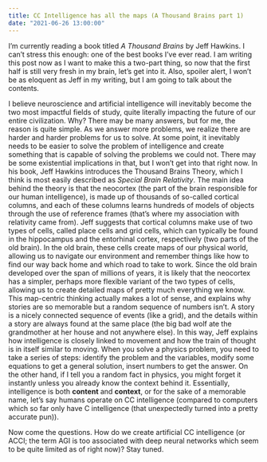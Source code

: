 ```yaml
---
title: CC Intelligence has all the maps (A Thousand Brains part 1)
date: "2021-06-26 13:00:00"
---
```


I’m currently reading a book titled *A Thousand Brains* by Jeff Hawkins. I can’t stress this enough: one of the best books I’ve ever read. I am writing this post now as I want to make this a two-part thing, so now that the first half is still very fresh in my brain, let’s get into it. Also, spoiler alert, I won’t be as eloquent as Jeff in my writing, but I am going to talk about the contents.

I believe neuroscience and artificial intelligence will inevitably become the two most impactful fields of study, quite literally impacting the future of our entire civilization. Why? There may be many answers, but for me, the reason is quite simple. As we answer more problems, we realize there are harder and harder problems for us to solve. At some point, it inevitably needs to be easier to solve the problem of intelligence and create something that is capable of solving the problems we could not. There may be some existential implications in that, but I won’t get into that right now. In his book, Jeff Hawkins introduces the Thousand Brains Theory, which I think is most easily described as *Special Brain Relativity*. The main idea behind the theory is that the neocortex (the part of the brain responsible for our human intelligence), is made up of thousands of so-called cortical columns, and each of these columns learns hundreds of models of objects through the use of reference frames (that’s where my association with relativity came from). Jeff suggests that cortical columns make use of two types of cells, called place cells and grid cells, which can typically be found in the hippocampus and the entorhinal cortex, respectively (two parts of the old brain). In the old brain, these cells create maps of our physical world, allowing us to navigate our environment and remember things like how to find our way back home and which road to take to work. Since the old brain developed over the span of millions of years, it is likely that the neocortex has a simpler, perhaps more flexible variant of the two types of cells, allowing us to create detailed maps of pretty much everything we know. This map-centric thinking actually makes a lot of sense, and explains why stories are so memorable but a random sequence of numbers isn’t. A story is a nicely connected sequence of events (like a grid), and the details within a story are always found at the same place (the big bad wolf ate the grandmother at her house and not anywhere else). In this way, Jeff explains how intelligence is closely linked to movement and how the train of thought is in itself similar to moving. When you solve a physics problem, you need to take a series of steps: identify the problem and the variables, modify some equations to get a general solution, insert numbers to get the answer. On the other hand, if I tell you a random fact in physics, you might forget it instantly unless you already know the context behind it. Essentially, intelligence is both **content** and **context**, or for the sake of a memorable name, let’s say humans operate on CC intelligence (compared to computers which so far only have C intelligence (that unexpectedly turned into a pretty accurate pun)).

Now come the questions. How do we create artificial CC intelligence (or ACCI; the term AGI is too associated with deep neural networks which seem to be quite limited as of right now)? Stay tuned.